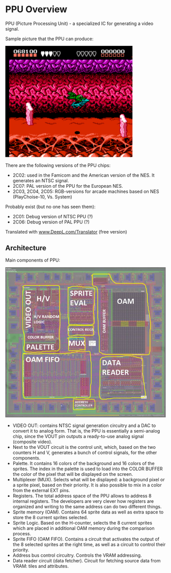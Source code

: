 # PPU Overview

PPU (Picture Processing Unit) - a specialized IC for generating a video signal.

Sample picture that the PPU can produce:

<img src="/BreakingNESWiki/imgstore/battletoads.png" width="400px">

There are the following versions of the PPU chips:
- 2C02: used in the Famicom and the American version of the NES. It generates an NTSC signal.
- 2C07: PAL version of the PPU for the European NES.
- 2C03, 2C04, 2C05: RGB-versions for arcade machines based on NES (PlayChoise-10, Vs. System)

Probably exist (but no one has seen them):
- 2C01: Debug version of NTSC PPU (?)
- 2C06: Debug version of PAL PPU (?)

Translated with www.DeepL.com/Translator (free version)

## Architecture

Main components of PPU:

![PPU_preview](/BreakingNESWiki/imgstore/PPU_preview.jpg)

- VIDEO OUT: contains NTSC signal generation circuitry and a DAC to convert it to analog form. That is, the PPU is essentially a semi-analog chip, since the VOUT pin outputs a ready-to-use analog signal (composite video).
- Next to the VOUT circuit is the control unit, which, based on the two counters H and V, generates a bunch of control signals, for the other components.
- Palette. It contains 16 colors of the background and 16 colors of the sprites. The index in the palette is used to load into the COLOR BUFFER the color of the pixel that will be displayed on the screen.
- Multiplexer (MUX). Selects what will be displayed: a background pixel or a sprite pixel, based on their priority. It is also possible to mix in a color from the external EXT pins.
- Registers. The total address space of the PPU allows to address 8 internal registers. The developers are very clever how registers are organized and writing to the same address can do two different things.
- Sprite memory (OAM). Contains 64 sprite data as well as extra space to store the 8 current sprites selected.
- Sprite Logic. Based on the H-counter, selects the 8 current sprites which are placed in additional OAM memory during the comparison process.
- Sprite FIFO (OAM FIFO). Contains a circuit that activates the output of the 8 selected sprites at the right time, as well as a circuit to control their priority.
- Address bus control circuitry. Controls the VRAM addressing.
- Data reader circuit (data fetcher). Circuit for fetching source data from VRAM: tiles and attributes.
